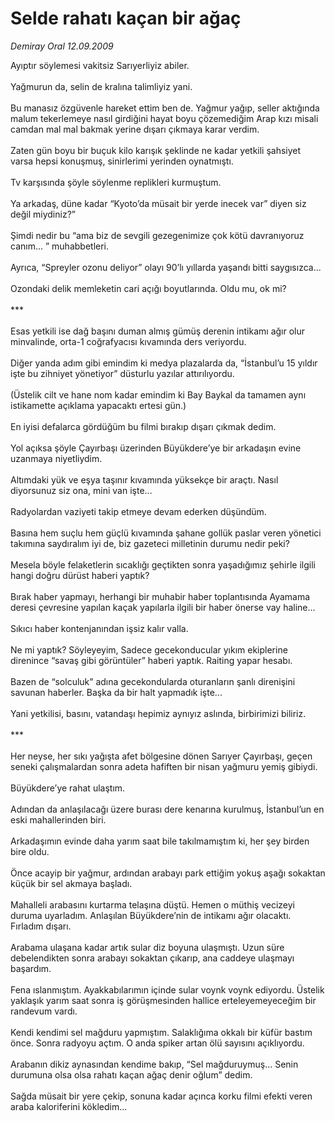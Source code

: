 # Selde rahatı kaçan bir ağaç

*Demiray Oral 12.09.2009*

<div class="taraf_structure_2col_1zq">
<div class="margen_n">



 <p>Ayıptır söylemesi vakitsiz Sarıyerliyiz abiler. <br/><br/>Yağmurun da, selin de kralına talimliyiz yani. <br/><br/>Bu manasız özgüvenle hareket ettim ben de. Yağmur yağıp, seller aktığında malum tekerlemeye nasıl girdiğini hayat boyu çözemediğim Arap kızı misali camdan mal mal bakmak yerine dışarı çıkmaya karar verdim. <br/><br/>Zaten gün boyu bir buçuk kilo karışık şeklinde ne kadar yetkili şahsiyet varsa hepsi konuşmuş, sinirlerimi yerinden oynatmıştı. <br/><br/>Tv karşısında şöyle söylenme replikleri kurmuştum. <br/><br/>Ya arkadaş, düne kadar “Kyoto’da müsait bir yerde inecek var” diyen siz değil miydiniz?” <br/><br/>Şimdi nedir bu “ama biz de sevgili gezegenimize çok kötü davranıyoruz canım... ” muhabbetleri. <br/><br/>Ayrıca, “Spreyler ozonu deliyor” olayı 90’lı yıllarda yaşandı bitti saygısızca... <br/><br/>Ozondaki delik memleketin cari açığı boyutlarında. Oldu mu, ok mi? <br/><br/>*** <br/><br/>Esas yetkili ise dağ başını duman almış gümüş derenin intikamı ağır olur minvalinde, orta-1 coğrafyacısı kıvamında ders veriyordu. <br/><br/>Diğer yanda adım gibi emindim ki medya plazalarda da, “İstanbul’u 15 yıldır işte bu zihniyet yönetiyor” düsturlu yazılar attırılıyordu. <br/><br/>(Üstelik cilt ve hane nom kadar emindim ki Bay Baykal da tamamen aynı istikamette açıklama yapacaktı ertesi gün.) <br/><br/>En iyisi defalarca gördüğüm bu filmi bırakıp dışarı çıkmak dedim. <br/><br/>Yol açıksa şöyle Çayırbaşı üzerinden Büyükdere’ye bir arkadaşın evine uzanmaya niyetliydim. <br/><br/>Altımdaki yük ve eşya taşınır kıvamında yüksekçe bir araçtı. Nasıl diyorsunuz siz ona, mini van işte... <br/><br/>Radyolardan vaziyeti takip etmeye devam ederken düşündüm. <br/><br/>Basına hem suçlu hem güçlü kıvamında şahane gollük paslar veren yönetici takımına saydıralım iyi de, biz gazeteci milletinin durumu nedir peki? <br/><br/>Mesela böyle felaketlerin sıcaklığı geçtikten sonra yaşadığımız şehirle ilgili hangi doğru dürüst haberi yaptık? <br/><br/>Bırak haber yapmayı, herhangi bir muhabir haber toplantısında Ayamama deresi çevresine yapılan kaçak yapılarla ilgili bir haber önerse vay haline... <br/><br/>Sıkıcı haber kontenjanından işsiz kalır valla. <br/><br/>Ne mi yaptık? Söyleyeyim, Sadece gecekonducular yıkım ekiplerine direnince “savaş gibi görüntüler” haberi yaptık. Raiting yapar hesabı. <br/><br/>Bazen de “solculuk” adına gecekondularda oturanların şanlı direnişini savunan haberler. Başka da bir halt yapmadık işte... <br/><br/>Yani yetkilisi, basını, vatandaşı hepimiz aynıyız aslında, birbirimizi biliriz. <br/><br/>*** <br/><br/>Her neyse, her sıkı yağışta afet bölgesine dönen Sarıyer Çayırbaşı, geçen seneki çalışmalardan sonra adeta hafiften bir nisan yağmuru yemiş gibiydi. <br/><br/>Büyükdere’ye rahat ulaştım. <br/><br/>Adından da anlaşılacağı üzere burası dere kenarına kurulmuş, İstanbul’un en eski mahallerinden biri. <br/><br/>Arkadaşımın evinde daha yarım saat bile takılmamıştım ki, her şey birden bire oldu. <br/><br/>Önce acayip bir yağmur, ardından arabayı park ettiğim yokuş aşağı sokaktan küçük bir sel akmaya başladı. <br/><br/>Mahalleli arabasını kurtarma telaşına düştü. Hemen o müthiş vecizeyi duruma uyarladım. Anlaşılan Büyükdere’nin de intikamı ağır olacaktı. Fırladım dışarı. <br/><br/>Arabama ulaşana kadar artık sular diz boyuna ulaşmıştı. Uzun süre debelendikten sonra arabayı sokaktan çıkarıp, ana caddeye ulaşmayı başardım. <br/><br/>Fena ıslanmıştım. Ayakkabılarımın içinde sular voynk voynk ediyordu. Üstelik yaklaşık yarım saat sonra iş görüşmesinden hallice erteleyemeyeceğim bir randevum vardı. <br/><br/>Kendi kendimi sel mağduru yapmıştım. Salaklığıma okkalı bir küfür bastım önce. Sonra radyoyu açtım. O anda spiker artan ölü sayısını açıklıyordu. <br/><br/>Arabanın dikiz aynasından kendime bakıp, “Sel mağduruymuş... Senin durumuna olsa olsa rahatı kaçan ağaç denir oğlum” dedim. <br/><br/>Sağda müsait bir yere çekip, sonuna kadar açınca korku filmi efekti veren araba kaloriferini kökledim... </p>
<br/>
<br/>
<br/>



<br/>


<div id="taraf_not">
</div>

</div>


</div>

